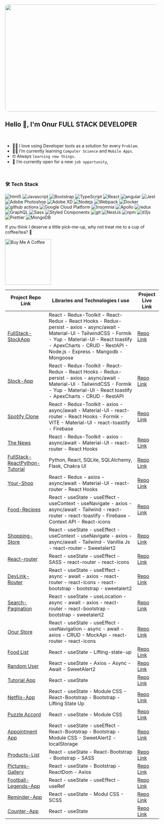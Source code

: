       

                                          
                                                         
<div align="center">
<picture>   <img src="https://github.com/user-attachments/assets/0ce7f6f7-2c44-4c78-a9fb-64cd5e641689" 
                  height = "350px"
                  width= "550px"
                  style="clip-path: inset(0 round 10px);"
                  /> 
</picture>
</div>
                                           <h2 style= "vertical-align: center;"> Hello 👋, I'm Onur                                           
                                                       FULL STACK DEVELOPER</h2>
<br>

- :technologist: I love using Developer tools as a solution for every `Problem`.
- :student: I’m currently learning `Computer Science` and `Mobile Apps`.
- :nerd_face: Always `learning new things`.
- :thinking: I’m currently open for a new `job opportunity`,
  
<br>  
<h3 style= "vertical-align: center;">🛠 Tech Stack</h3>
<p>
  <img alt="html5" src="https://img.shields.io/badge/-HTML5-F7B93E?style=flat-square&logo=html5&logoColor=white" />
  <img alt="Javascript" src="https://img.shields.io/badge/-javascript-F7B93E?style=flat-square&logo=javascript&logoColor=black" />
  <img alt="Bootstrap" src="https://img.shields.io/badge/-bootstrap-F7B93E?style=flat-square&logo=javascript&logoColor=white" />
  <img alt="TypeScript" src="https://img.shields.io/badge/-TypeScript-F7B93E?style=flat-square&logo=typescript&logoColor=white" />
  <img alt="React" src="https://img.shields.io/badge/-React-F7B93E?style=flat-square&logo=react&logoColor=white" />
  <img alt="angular" src="https://img.shields.io/badge/-Angular-F7B93E?style=flat-square&logo=angular&logoColor=white" />
  <img alt="Jest" src="https://img.shields.io/badge/-jest-F7B93E?style=flat-square&logo=jest&logoColor=white" />
  <img alt="Adobe Photoshop" src="https://img.shields.io/badge/-adobe%20photoshop-F7B93E?style=flat-square&logo=adobe%20photoshop&logoColor=white" />
  <img alt="Adobe XD" src="https://img.shields.io/badge/-Adobe%20XD-F7B93E?style=flat-square&logo=Adobe%20XD&logoColor=white" />
  <img alt="Nodejs" src="https://img.shields.io/badge/-Nodejs-F7B93E?style=flat-square&logo=Node.js&logoColor=white" />
  <img alt="Webpack" src="https://img.shields.io/badge/-Webpack-F7B93E?style=flat-square&logo=webpack&logoColor=white" />
  <img alt="Docker" src="https://img.shields.io/badge/-Docker-F7B93E?style=flat-square&logo=docker&logoColor=white" />
  <img alt="github actions" src="https://img.shields.io/badge/-Github_Actions-F7B93E?style=flat-square&logo=github-actions&logoColor=white" />
  <img alt="Google Cloud Platform" src="https://img.shields.io/badge/-Google_Cloud_Platform-F7B93E?style=flat-square&logo=google-cloud&logoColor=white" />
  <img alt="Insomnia" src="https://img.shields.io/badge/-Insomnia-F7B93E?style=flat-square&logo=insomnia&logoColor=white" />
  <img alt="Apollo" src="https://img.shields.io/badge/-Apollo%20GraphQL-F7B93E?style=flat-square&logo=apollo-graphql&logoColor=white" />
  <img alt="redux" src="https://img.shields.io/badge/-Redux-F7B93E?style=flat-square&logo=redux&logoColor=white" />
  <img alt="GraphQL" src="https://img.shields.io/badge/-GraphQL-F7B93E?style=flat-square&logo=graphql&logoColor=white" />
  <img alt="Sass" src="https://img.shields.io/badge/-Sass-F7B93E?style=flat-square&logo=sass&logoColor=white" />
  <img alt="Styled Components" src="https://img.shields.io/badge/-Styled_Components-F7B93E?style=flat-square&logo=styled-components&logoColor=white" />
  <img alt="git" src="https://img.shields.io/badge/-Git-F7B93E?style=flat-square&logo=git&logoColor=white" />
  <img alt="NestJs" src="https://img.shields.io/badge/-NestJs-F7B93E?style=flat-square&logo=nestjs&logoColor=white" />
  <img alt="npm" src="https://img.shields.io/badge/-NPM-F7B93E?style=flat-square&logo=npm&logoColor=white" />
  <img alt="d3js" src="https://img.shields.io/badge/-D3.js-F7B93E?style=flat-square&logo=d3.js&logoColor=white" />
  <img alt="Prettier" src="https://img.shields.io/badge/-Prettier-F7B93E?style=flat-square&logo=prettier&logoColor=white" />
  <img alt="MongoDB" src="https://img.shields.io/badge/-MongoDB-F7B93E?style=flat-square&logo=mongodb&logoColor=white" />
</p>
<p>If you think I deserve a little pick-me-up, why not treat me to a cup of coffee/tea? 🥺</p>
<a href="https://www.buymeacoffee.com/your_username" target="_blank"><img src="https://cdn.buymeacoffee.com/buttons/v2/default-red.png" alt="Buy Me A Coffee" width="150" ></a>


| Project Repo Link | Libraries and Technologies I use | Project Live Link |
|-------------------|----------------------------------|-------------------|
| [FullStack-StockApp](https://github.com/kapucuonur/FullStack_StockApp) | React - Redux-Toolkit - React-Redux - React Hooks - Redux-persist - axios - async/await - Material-UI - TailwindCSS - Formik - Yup - Material-UI - React toastify - ApexCharts - CRUD - RestAPI - Node.js - Express - Mangodb - Mongoose | [Repo Link](https://fullstack-stockapp-wfdx.onrender.com/) |
| [Stock-App](https://github.com/kapucuonur/stock-app) | React - Redux-Toolkit - React-Redux - React Hooks - Redux-persist - axios - async/await - Material-UI - TailwindCSS - Formik - Yup - Material-UI - React toastify - ApexCharts - CRUD - RestAPI | [Repo Link](https://stock-qg9tfa1ph-kapucuonurs-projects.vercel.app/) |
| [Spotify Clone](https://github.com/kapucuonur/Spotify-Clone) | React - Redux-Toolkit - axios - async/await - Material-UI - react-router - React Hooks - Formik - VITE - Material-UI - react-toastify - Firebase | [Repo Link](https://spotify-clone-nwg43xbur-kapucuonurs-projects.vercel.app/login/login.html) |
| [The News](https://github.com/kapucuonur/redux-toolkit-thenews) | React - Redux-Toolkit - axios - async/await - Material-UI - react-router - React Hooks | [Repo Link](https://redux-toolkit-thenews-1.onrender.com) |
| [FullStack-ReactPython-Tutorial](https://github.com/kapucuonur/React-Python-Tutorial) | Python, React, SQLite, SQLAlchemy, Flask, Chakra UI | [Repo Link](https://react-python-tutorial-ezkn.onrender.com/) |
| [Your-Shop](https://github.com/kapucuonur/Your-Shop) | React - Redux - axios - async/await - Material-UI - react-router - React Hooks | [Repo Link](https://your-shop-7by1.onrender.com/) |
| [Food-Recipes](https://github.com/kapucuonur/Food-Recipes) | React - useState - useEffect - useContext - useNavigate - axios - async/await - Tailwind - react-router - react-toastify - Firebase - Context API - React-icons | [Repo Link](https://food-recipes-5hmm.onrender.com/) |
| [Shopping-Store](#) | React - useState - useEffect - useContext - useNavigate - axios - async/await - Tailwind - Vanillia Js - react-router - Sweetalert2 | [Repo Link](#) |
| [React-router](#) | React - useState - useEffect - SASS - react-router - react-icons | [Repo Link](#) |
| [DevLink-Router](https://github.com/kapucuonur/DevLink-Router) | React - useState - useEffect - async - await - axios - react-router - react-icons - react-bootstrap - bootstrap - sweetalert2 | [Repo Link](https://devlink-router.onrender.com/login) |
| [Search-Pagination](#) | React - useState - useLocation - async - await - axios - react-router - react-bootstrap - bootstrap - sweetalert2 | [Repo Link](#) |
| [Onur Store](https://github.com/kapucuonur/Onur-Store) | React - useState - useEffect - useNavigation - async - await - axios - CRUD - MockApi - react-router - react-icons | [Repo Link](https://onur-store-ltugr59wh-kapucuonurs-projects.vercel.app/) |
| [Food List](#) | React - useState - Lifting-state-up | [Repo Link](#) |
| [Random User ](https://github.com/kapucuonur/Ramdon-User) | React - useState - Axios - Async - Await - SweetAlert2 | [Repo Link](https://ramdon-user-jnyoyr37k-kapucuonurs-projects.vercel.app/)|
| [Tutorial App](https://github.com/kapucuonur/tutorial-app) | React - useState | [Repo Link](https://tutorial-kzpy8h6dl-kapucuonurs-projects.vercel.app/) |
| [Netflix-App](https://github.com/kapucuonur/netflix-app) | React - useState - Module CSS - React-Bootstrap - Bootstrap - Lifting State Up | [Repo Link](https://netflix-app-rust.vercel.app/) |
| [Puzzle Accord](#) | React - useState - Module CSS | [Repo Link](#) |
| [Appointment App](https://github.com/kapucuonur/appointment-app) | React - useState - useEffect - React-Bootstrap - Bootstrap - Module CSS - SweetAlert2 - localStorage | [Repo Link](https://appointment-lthi0maps-kapucuonurs-projects.vercel.app/) |
| [Products-List](https://github.com/kapucuonur/Products-List) | React - useState - React-Bootstrap - Bootstrap - SASS | [Repo Link](https://products-list-jqd0l8fq8-kapucuonurs-projects.vercel.app/) |
| [Pictures-Gallery](https://github.com/kapucuonur/pictures-gallery) | React - useState - Bootstrap - ReactDom - Axios | [Repo Link](https://pictures-gallery-fvdn1zejg-kapucuonurs-projects.vercel.app/) |
| [Football-Legends-App](https://github.com/kapucuonur/Football_Legends) | React - useState - useEffect - useRef | [Repo Link](https://footballegends.netlify.app/) |
| [Reminder-App](#) | React - useState - Modul CSS - SCSS | [Repo Link](#) |
| [Counter-App](#) | React - useState | [Repo Link](#) |

